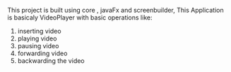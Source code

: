 This project is built using core , javaFx and screenbuilder, 
This Application is basicaly VideoPlayer with basic operations like:
1. inserting video
2. playing video
3. pausing video
4. forwarding video
5. backwarding the video
